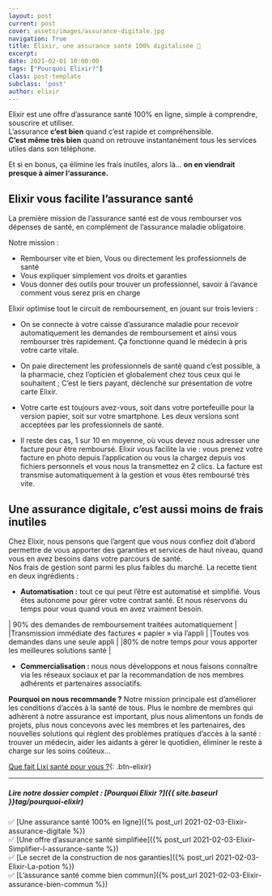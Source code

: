 ```yaml
---
layout: post
current: post
cover: assets/images/assurance-digitale.jpg
navigation: True
title: Elixir, une assurance santé 100% digitalisée 📲
excerpt:
date: 2021-02-01 10:00:00
tags: ["Pourquoi Elixir?"]
class: post-template
subclass: 'post'
author: elixir
---
```


Elixir est une offre d’assurance santé 100% en ligne, simple à comprendre, souscrire et utiliser.   
L’assurance **c’est bien** quand c’est rapide et compréhensible.   
**C’est même très bien** quand on retrouve instantanément tous les services utiles dans son téléphone.

Et si en bonus, ça élimine les frais inutiles, alors là... **on en viendrait presque à aimer l‘assurance.**

## Elixir vous facilite l’assurance santé
La première mission de l’assurance santé est de vous rembourser vos dépenses de santé, en complément de l’assurance maladie obligatoire.

Notre mission :
- Rembourser vite et bien, Vous ou directement les professionnels de santé
- Vous expliquer simplement vos droits et garanties
- Vous donner des outils pour trouver un professionnel, savoir à l’avance comment vous serez pris en charge

Elixir optimise tout le circuit de remboursement, en jouant sur trois leviers :

- On se connecte à votre caisse d’assurance maladie pour recevoir automatiquement les demandes de remboursement et ainsi vous rembourser très rapidement. Ça fonctionne quand le médecin à pris votre carte vitale.
- On paie directement les professionnels de santé quand c’est possible, à la pharmacie, chez l’opticien et globalement chez tous ceux qui le souhaitent ; C’est le tiers payant, déclenché sur présentation de votre carte Elixir. 
- Votre carte est toujours avez-vous, soit dans votre portefeuille pour la version papier, soit sur votre smartphone. Les deux versions sont acceptées par les professionnels de santé.

- Il reste des cas, 1 sur 10 en moyenne, où vous devez nous adresser une facture pour être remboursé.   Elixir vous facilite la vie : vous prenez votre facture en photo depuis l’application ou vous la chargez depuis vos fichiers personnels et vous nous la transmettez en 2 clics. La facture est transmise automatiquement à la gestion et vous êtes remboursé très vite.

## Une assurance digitale, c’est aussi moins de frais inutiles

Chez Elixir, nous pensons que l’argent que vous nous confiez doit d’abord permettre de vous apporter des garanties et services de haut niveau, quand vous en avez besoins dans votre parcours de santé.  
Nos frais de gestion sont parmi les plus faibles du marché. La recette tient en deux ingrédients :
- **Automatisation :** tout ce qui peut l’être est automatisé et simplifié. Vous êtes autonome pour gérer votre contrat santé. Et nous réservons du temps pour vous quand vous en avez vraiment besoin.

| 90% des demandes de remboursement traitées automatiquement |
|Transmission immédiate des factures « papier » via l’appli |
|Toutes vos demandes dans une seule appli |	
|80% de notre temps pour vous apporter les meilleures solutions santé |

- **Commercialisation :** nous nous développons et nous faisons connaître via les réseaux sociaux et par la recommandation de nos membres adhérents et partenaires associatifs.

**Pourquoi on nous recommande ?** Notre mission principale est d’améliorer les conditions d’accès à la santé de tous. Plus le nombre de membres qui adhèrent à notre assurance est important, plus nous alimentons un fonds de projets, plus nous concevons avec les membres et les partenaires, des nouvelles solutions qui règlent des problèmes pratiques d’accès à la santé :  trouver un médecin, aider les aidants à gérer le quotidien, éliminer le reste à charge sur les soins coûteux...   


[Que fait Lixi santé pour vous ?](https://www.heylixi.fr/mutuelle/){: .btn-elixir}

---
  
##### Lire notre dossier complet : [Pourquoi Elixir ?]({{ site.baseurl }}tag/pourquoi-elixir)

✅ [Une assurance santé 100% en ligne]({% post_url 2021-02-03-Elixir-assurance-digitale %})  
✅ [Une offre d’assurance santé simplifiée]({% post_url 2021-02-03-Elixir-Simplifier-l-assurance-sante %})  
✅ [Le secret de la construction de nos garanties]({% post_url 2021-02-03-Elixir-La-potion %})  
✅ [L’assurance santé comme bien commun]({% post_url 2021-02-03-Elixir-assurance-bien-commun %})  
